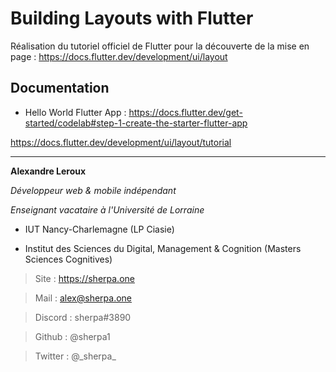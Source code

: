 # Building Layouts with Flutter

Réalisation du tutoriel officiel de Flutter pour la découverte de la mise en page : 
https://docs.flutter.dev/development/ui/layout


## Documentation

- Hello World Flutter App : https://docs.flutter.dev/get-started/codelab#step-1-create-the-starter-flutter-app

https://docs.flutter.dev/development/ui/layout/tutorial

---

__Alexandre Leroux__

_Développeur web & mobile indépendant_

_Enseignant vacataire à l'Université de Lorraine_

- IUT Nancy-Charlemagne (LP Ciasie)

- Institut des Sciences du Digital, Management & Cognition (Masters Sciences Cognitives)

> Site : https://sherpa.one

> Mail : alex@sherpa.one

> Discord : sherpa#3890

> Github : @sherpa1

> Twitter : @\_sherpa\_
